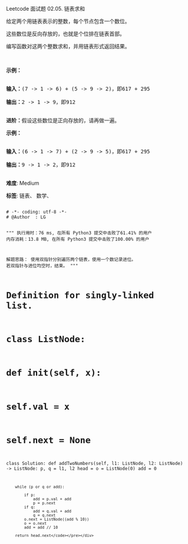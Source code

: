 Leetcode 面试题 02.05. 链表求和
<p>给定两个用链表表示的整数，每个节点包含一个数位。</p>
<p>这些数位是反向存放的，也就是个位排在链表首部。</p>

<p>编写函数对这两个整数求和，并用链表形式返回结果。</p>



<p>&nbsp;</p>



<p><strong>示例：</strong></p>



<pre>

<strong>输入：</strong>(7 -&gt; 1 -&gt; 6) + (5 -&gt; 9 -&gt; 2)，即617 + 295

<strong>输出：</strong>2 -&gt; 1 -&gt; 9，即912

</pre>



<p><strong>进阶：</strong>假设这些数位是正向存放的，请再做一遍。</p>



<p><strong>示例：</strong></p>



<pre>

<strong>输入：</strong>(6 -&gt; 1 -&gt; 7) + (2 -&gt; 9 -&gt; 5)，即617 + 295

<strong>输出：</strong>9 -&gt; 1 -&gt; 2，即912

</pre>





 **难度**: Medium



 **标签**: 链表、 数学、 





<div class="hcb_wrap">
<pre class="prism undefined-numbers lang-python" data-lang="Python"><code>
# -*- coding: utf-8 -*-
# @Author  : LG

"""
执行用时：76 ms, 在所有 Python3 提交中击败了61.41% 的用户
内存消耗：13.8 MB, 在所有 Python3 提交中击败了100.00% 的用户

解题思路：
    使用双指针分别遍历两个链表，使用一个数记录进位。
    若双指针与进位均空时，结束。
"""

# Definition for singly-linked list.
# class ListNode:
#     def __init__(self, x):
#         self.val = x
#         self.next = None

class Solution:
    def addTwoNumbers(self, l1: ListNode, l2: ListNode) -> ListNode:
        p, q = l1, l2
        head = o = ListNode(0)
        add = 0

        while (p or q or add):

            if p:
                add = p.val + add
                p = p.next
            if q:
                add = q.val + add
                q = q.next
            o.next = ListNode((add % 10))
            o = o.next
            add = add // 10

        return head.next</code></pre></div>
